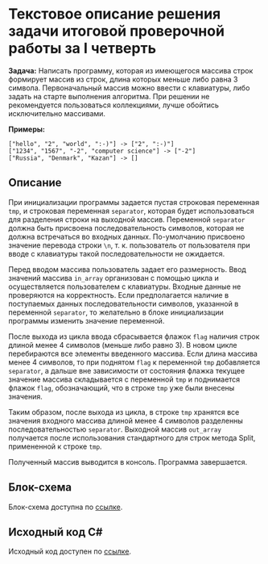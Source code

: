 # Текстовое описание решения задачи итоговой проверочной работы за I четверть

**Задача:** Написать программу, которая из имеющегося массива строк формирует массив из строк, длина которых меньше либо равна 3 символа. Первоначальный массив можно ввести с клавиатуры, либо задать на старте выполнения алгоритма. При решении не рекомендуется пользоваться коллекциями, лучше обойтись исключительно массивами.

**Примеры:**

	["hello", "2", "world", ":-)"] -> ["2", ":-)"]
	["1234", "1567", "-2", "computer science"] -> ["-2"]
	["Russia", "Denmark", "Kazan"] -> []

## Описание

При инициализации программы задается пустая строковая переменная `tmp`, и строковая переменная `separator`, которая будет использоваться для разделения строки на выходной массив. Переменной `separator` должна быть присвоена последовательность символов, которая не должна встречаться во входных данных. По-умолчанию присвоено значение перевода строки `\n`, т. к. пользователь от пользователя при вводе с клавиатуры такой последовательности не ожидается. 

Перед вводом массива пользователь задает его размерность. Ввод значений массива `in_array` организован с помощью цикла и осуществляется пользователем с клавиатуры. Входные данные не проверяются на корректность. Если предполагается наличие в поступаемых данных последовательности символов, указанной в переменной `separator`, то желательно в блоке инициализации программы изменить значение переменной.

После выхода из цикла ввода сбрасывается флажок `flag` наличия строк длиной менее 4 символов (меньше либо равно 3). В новом цикле перебираются все элементы введенного массива. Если длина массива менее 4 символов, то при поднятом `flag` к переменной `tmp` добавляется `separator`, а дальше вне зависимости от состояния флажка текущее значение массива складывается с переменной `tmp` и поднимается флажок `flag`, обозначающий, что в строке `tmp` уже были внесены значения.

Таким образом, после выхода из цикла, в строке `tmp` хранятся все значения входного массива длиной менее 4 символов разделенны последовательностью `separator`. Выходной массив `out_array` получается после использования стандартного для строк метода Split, примененной к строке `tmp`. 

Полученный массив выводится в консоль. Программа завершается.

## Блок-схема

Блок-схема доступна по [ссылке](flowchart.md).

## Исходный код C#

Исходный код доступен по [ссылке](task/Program.cs).